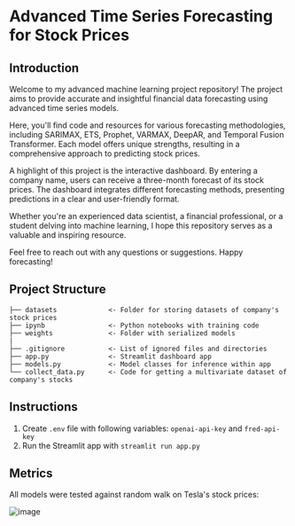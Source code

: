 # Advanced Time Series Forecasting for Stock Prices

## Introduction

Welcome to my advanced machine learning project repository! The project aims to provide accurate and insightful financial data forecasting using advanced time series models.

Here, you'll find code and resources for various forecasting methodologies, including SARIMAX, ETS, Prophet, VARMAX, DeepAR, and Temporal Fusion Transformer. Each model offers unique strengths, resulting in a comprehensive approach to predicting stock prices.

A highlight of this project is the interactive dashboard. By entering a company name, users can receive a three-month forecast of its stock prices. The dashboard integrates different forecasting methods, presenting predictions in a clear and user-friendly format.

Whether you're an experienced data scientist, a financial professional, or a student delving into machine learning, I hope this repository serves as a valuable and inspiring resource.

Feel free to reach out with any questions or suggestions. Happy forecasting!

## Project Structure

```
├── datasets             <- Folder for storing datasets of company's stock prices
├── ipynb                <- Python notebooks with training code
├── weights              <- Folder with serialized models
|
├── .gitignore           <- List of ignored files and directories
├── app.py               <- Streamlit dashboard app
├── models.py            <- Model classes for inference within app
└── collect_data.py      <- Code for getting a multivariate dataset of company's stocks
```

## Instructions

1. Create `.env` file with following variables: `openai-api-key` and `fred-api-key`
2. Run the Streamlit app with `streamlit run app.py`

## Metrics

All models were tested against random walk on Tesla's stock prices:

![image](https://github.com/Dmmc123/transform-ts/assets/54360024/05c2f2f5-80b9-44ca-8347-9ca567b4b131)
